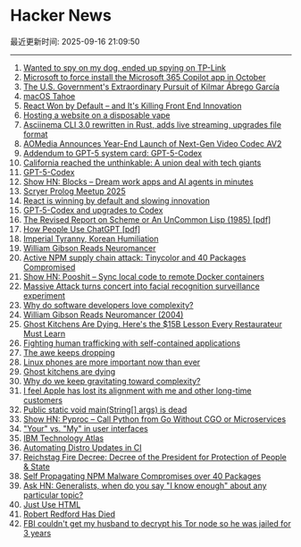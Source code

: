 # Hacker News

最近更新时间: 2025-09-16 21:09:50

--- 
1. [Wanted to spy on my dog, ended up spying on TP-Link](https://kennedn.com/blog/posts/tapo/) 
2. [Microsoft to force install the Microsoft 365 Copilot app in October](https://www.bleepingcomputer.com/news/microsoft/microsoft-to-force-install-the-microsoft-365-copilot-app-in-october/) 
3. [The U.S. Government's Extraordinary Pursuit of Kilmar Ábrego García](https://www.newyorker.com/news/the-lede/the-us-governments-extraordinary-pursuit-of-kilmar-abrego-garcia) 
4. [macOS Tahoe](https://www.apple.com/os/macos/) 
5. [React Won by Default – and It's Killing Front End Innovation](https://www.lorenstew.art/blog/react-won-by-default/) 
6. [Hosting a website on a disposable vape](https://bogdanthegeek.github.io/blog/projects/vapeserver/) 
7. [Asciinema CLI 3.0 rewritten in Rust, adds live streaming, upgrades file format](https://blog.asciinema.org/post/three-point-o/) 
8. [AOMedia Announces Year-End Launch of Next-Gen Video Codec AV2](https://aomedia.org/press%20releases/AOMedia-Announces-Year-End-Launch-of-Next-Generation-Video-Codec-AV2-on-10th-Anniversary/) 
9. [Addendum to GPT-5 system card: GPT-5-Codex](https://openai.com/index/gpt-5-system-card-addendum-gpt-5-codex/) 
10. [California reached the unthinkable: A union deal with tech giants](https://www.politico.com/news/2025/09/14/california-uber-lyft-union-00562680) 
11. [GPT-5-Codex](https://openai.com/index/introducing-upgrades-to-codex/) 
12. [Show HN: Blocks – Dream work apps and AI agents in minutes](https://blocks.diy) 
13. [Scryer Prolog Meetup 2025](https://hsd-pbsa.de/veranstaltung/scryer-prolog-meetup-2025/) 
14. [React is winning by default and slowing innovation](https://www.lorenstew.art/blog/react-won-by-default/) 
15. [GPT‑5-Codex and upgrades to Codex](https://simonwillison.net/2025/Sep/15/gpt-5-codex/) 
16. [The Revised Report on Scheme or An UnCommon Lisp (1985) [pdf]](https://dspace.mit.edu/bitstream/handle/1721.1/5600/AIM-848.pdf) 
17. [How People Use ChatGPT [pdf]](https://cdn.openai.com/pdf/a253471f-8260-40c6-a2cc-aa93fe9f142e/economic-research-chatgpt-usage-paper.pdf) 
18. [Imperial Tyranny, Korean Humiliation](https://english.hani.co.kr/arti/english_edition/english_editorials/1218475.html) 
19. [William Gibson Reads Neuromancer](http://bearcave.com/bookrev/neuromancer/neuromancer_audio.html) 
20. [Active NPM supply chain attack: Tinycolor and 40 Packages Compromised](https://socket.dev/blog/tinycolor-supply-chain-attack-affects-40-packages) 
21. [Show HN: Pooshit – Sync local code to remote Docker containers](https://news.ycombinator.com/item?id=45255337) 
22. [Massive Attack turns concert into facial recognition surveillance experiment](https://www.gadgetreview.com/massive-attack-turns-concert-into-facial-recognition-surveillance-experiment) 
23. [Why do software developers love complexity?](https://kyrylo.org/software/2025/08/21/why-do-software-developers-love-complexity.html) 
24. [William Gibson Reads Neuromancer (2004)](http://bearcave.com/bookrev/neuromancer/neuromancer_audio.html) 
25. [Ghost Kitchens Are Dying. Here's the $15B Lesson Every Restaurateur Must Learn](https://davidrmann3.substack.com/p/ghost-kitchens-are-dying-heres-the) 
26. [Fighting human trafficking with self-contained applications](https://lwn.net/SubscriberLink/1036916/2b10f1356b7ab0e7/) 
27. [The awe keeps dropping](https://morrick.me/archives/10137) 
28. [Linux phones are more important now than ever](https://feddit.org/post/18353777) 
29. [Ghost kitchens are dying](https://davidrmann3.substack.com/p/ghost-kitchens-are-dying-heres-the) 
30. [Why do we keep gravitating toward complexity?](https://kyrylo.org/software/2025/08/21/why-do-software-developers-love-complexity.html) 
31. [I feel Apple has lost its alignment with me and other long-time customers](https://morrick.me/archives/10137) 
32. [Public static void main(String[] args) is dead](https://mccue.dev/pages/9-16-25-psvm) 
33. [Show HN: Pyproc – Call Python from Go Without CGO or Microservices](https://github.com/YuminosukeSato/pyproc) 
34. ["Your" vs. "My" in user interfaces](https://adamsilver.io/blog/your-vs-my-in-user-interfaces/) 
35. [IBM Technology Atlas](https://www.ibm.com/roadmaps/) 
36. [Automating Distro Updates in CI](https://paretosecurity.com/blog/automating-distro-updates-in-ci/) 
37. [Reichstag Fire Decree: Decree of the President for Protection of People & State](https://encyclopedia.ushmm.org/content/en/article/reichstag-fire-decree) 
38. [Self Propagating NPM Malware Compromises over 40 Packages](https://www.stepsecurity.io/blog/ctrl-tinycolor-and-40-npm-packages-compromised) 
39. [Ask HN: Generalists, when do you say "I know enough" about any particular topic?](https://news.ycombinator.com/item?id=45260969) 
40. [Just Use HTML](https://gomakethings.com/just-use-html/) 
41. [Robert Redford Has Died](https://www.nytimes.com/2025/09/16/movies/robert-redford-dead.html) 
42. [FBI couldn't get my husband to decrypt his Tor node so he was jailed for 3 years](https://old.reddit.com/r/TOR/comments/1ni5drm/the_fbi_couldnt_get_my_husband_to_decrypt_his_tor/) 
